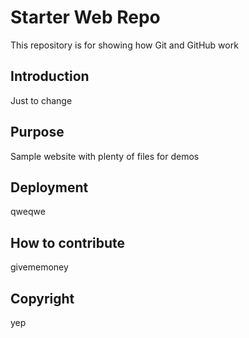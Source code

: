 # Starter Web Repo

This repository is for showing how Git and GitHub work

## Introduction

Just to change

## Purpose

Sample website with plenty of files for demos

## Deployment

qweqwe

## How to contribute

givememoney

## Copyright

yep